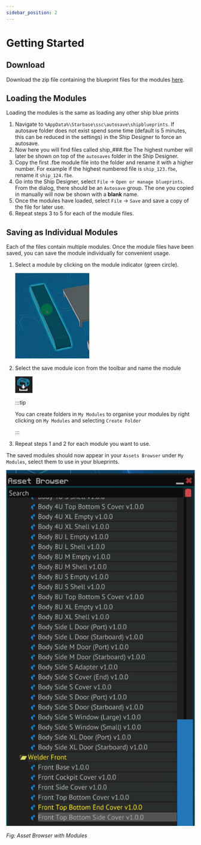 ```yaml
---
sidebar_position: 2
---
```


# Getting Started

## Download

Download the zip file containing the blueprint files for the modules [here](https://github.com/EGO-Tech/starbase-ship-welder/raw/main/blueprints/framework/welder.zip).

## Loading the Modules

Loading the modules is the same as loading any other ship blue prints

1. Navigate to `%AppData%\Starbase\ssc\autosave\shipblueprints`. If autosave folder does not exist spend some time (default is 5 minutes, this can be reduced in the settings) in the Ship Designer to force an autosave.
2. Now here you will find files called ship_###.fbe The highest number will later be shown on top of the `autosaves` folder in the Ship Designer.
3. Copy the first .fbe module file into the folder and rename it with a higher number. For example if the highest numbered file is `ship_123.fbe`, rename it `ship_124.fbe`.
4. Go into the Ship Designer, select `File` -> `Open or manage blueprints`. From the dialog, there should be an `Autosave` group. The one you copied in manually will now be shown with a **blank** name.
5. Once the modules have loaded, select `File` -> `Save` and save a copy of the file for later use.
6. Repeat steps 3 to 5 for each of the module files.

## Saving as Individual Modules

Each of the files contain multiple modules. Once the module files have been saved, you can save the module individually for convenient usage.

1. Select a module by clicking on the module indicator (green circle).

   ![Select Module](./img/select_module.png)

2. Select the save module icon from the toolbar and name the module

   ![Save module icon](./img/save_module.png)

   :::tip

   You can create folders in `My Modules` to organise your modules by right clicking on `My Modules` and selecting `Create Folder`

   :::

3. Repeat steps 1 and 2 for each module you want to use.

The saved modules should now appear in your `Assets Browser` under `My Modules`, select them to use in your blueprints.

![Asset Browser with Modules](./img/asset_browser.png)

_Fig: Asset Browser with Modules_
